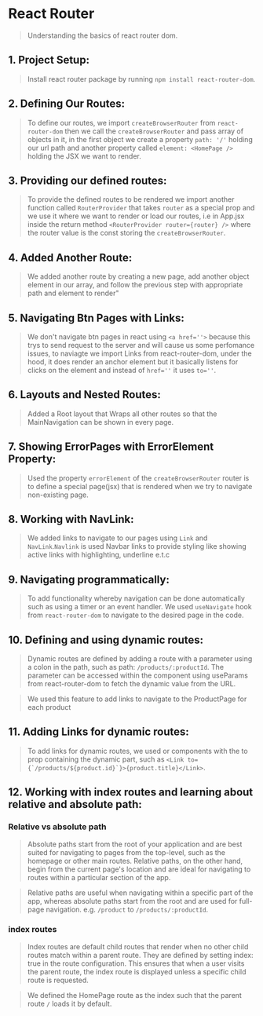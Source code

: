 # React Router
> Understanding the basics of react router dom.

## 1. Project Setup:
> Install react router package by running ```npm install react-router-dom```.

## 2. Defining Our Routes:
> To define our routes, we import ```createBrowserRouter``` from ```react-router-dom```
> then we call the ```createBrowserRouter``` and pass array of objects in it, in the first object we create a property ```path: '/'``` holding our url path and another property called ```element: <HomePage />``` holding the JSX we want to render.

## 3. Providing our defined routes:
> To provide the defined routes to be rendered we import another function called ```RouterProvider``` that takes ```router``` as a special prop and we use it where we want to render or load our routes, i.e in App.jsx inside the return method ```<RouterProvider router={router} />``` where the router value is the const storing the ```createBrowserRouter```.

## 4. Added Another Route:
> We added another route by creating a new page, add another object element in our array, and follow the previous step with appropriate path and element to render"

## 5. Navigating Btn Pages with Links:
> We don't navigate btn pages in react using ```<a href=''>``` because this trys to send request to the server and will cause us some perfomance issues, to naviagte we import Links from react-router-dom, under the hood, it does render an anchor element but it basically listens for clicks on the element and instead of ```href=''``` it uses ```to=''```.

## 6. Layouts and Nested Routes:
> Added a Root layout that Wraps all other routes so that the MainNavigation can be shown in every page.

## 7. Showing ErrorPages with ErrorElement Property:
> Used the property ```errorElement``` of the ```createBrowserRouter``` router is to define a special page(jsx) that is rendered when we try to navigate non-existing page.

## 8. Working with NavLink:
> We added links to navigate to our pages using ```Link``` and ```NavLink```.```Navlink``` is used Navbar links to provide styling like showing active links with highlighting, underline e.t.c

## 9. Navigating programmatically:
>To add functionality whereby navigation can be done automatically such as using a timer or an event handler. We used ```useNavigate``` hook from ```react-router-dom``` to navigate to the desired page in the code.

## 10. Defining and using dynamic routes:
> Dynamic routes are defined by adding a route with a parameter using a colon in the path, such as path: ```/products/:productId```. The parameter can be accessed within the component using useParams from react-router-dom to fetch the dynamic value from the URL.

> We used this feature to add links to navigate to the ProductPage for each product

## 11. Adding Links for dynamic routes:
>To add links for dynamic routes, we used <Link> or <NavLink> components with the to prop containing the dynamic part, such as ```<Link to={`/products/${product.id}`}>{product.title}</Link>```.

## 12. Working with index routes and learning about relative and absolute path:

### Relative vs absolute path
> Absolute paths start from the root of your application and are best suited for navigating to pages from the top-level, such as the homepage or other main routes. Relative paths, on the other hand, begin from the current page's location and are ideal for navigating to routes within a particular section of the app. 

> Relative paths are useful when navigating within a specific part of the app, whereas absolute paths start from the root and are used for full-page navigation. e.g. ```/product``` to  ```/products/:productId```. 
### index routes
> Index routes are default child routes that render when no other child routes match within a parent route. They are defined by setting index: true in the route configuration. This ensures that when a user visits the parent route, the index route is displayed unless a specific child route is requested.

> We defined the HomePage route as the index such that the parent route ```/``` loads it by default.